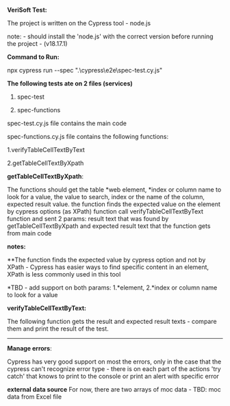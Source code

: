 **VeriSoft Test:**

The project is written on the Cypress tool - node.js 

note: - should install the 'node.js' with the correct version before running the project - (v18.17.1)

**Command to Run:**

npx cypress run --spec ".\cypress\e2e\spec-test.cy.js"

**The following tests ate on 2 files (services)**

1. spec-test
   
2. spec-functions


spec-test.cy.js file contains the main code

spec-functions.cy.js file contains the following functions:


1.verifyTableCellTextByText

2.getTableCellTextByXpath

**getTableCellTextByXpath**:

The functions should get the table *web element, *index or column name to look for a value, the value to search, index or the name of the column, expected result value.
the function finds the expected value on the element by cypress options (as XPath)
function call verifyTableCellTextByText function and sent 2 params: result text that was found by getTableCellTextByXpath and expected result text that the function gets from main code

**notes:**

**The function finds the expected value by cypress option and not by XPath - 
  Cypress has easier ways to find specific content in an element, XPath is less commonly used in this tool
  
*TBD - add support on both params: 1.*element, 2.*index or column name to look for a value

**verifyTableCellTextByText:**

The following function gets the result and expected result texts - compare them and print the result of the test.

----------
**Manage errors**:

Cypress has very good support on most the errors, only in the case that the cypress can't recognize error type  - 
there is on each part of the actions 'try catch' that knows to print to the console or print an alert with specific error

**external data source** 
For now, there are two arrays of moc data - TBD: moc data from Excel file
